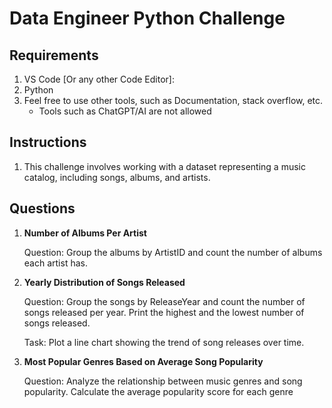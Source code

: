 [//]: # (===============================================================================================================)
# Data Engineer Python Challenge
[//]: # (===============================================================================================================)


[//]: # (===============================================================================================================)
## Requirements
[//]: # (===============================================================================================================)
1. VS Code [Or any other Code Editor]: 
2. Python
3. Feel free to use other tools, such as Documentation, stack overflow, etc.
    - Tools such as ChatGPT/AI are not allowed
  

[//]: # (===============================================================================================================)
## Instructions
[//]: # (===============================================================================================================)
1. This challenge involves working with a dataset representing a music catalog, including songs, albums, and artists.


[//]: # (===============================================================================================================)
## Questions
[//]: # (===============================================================================================================)

1. **Number of Albums Per Artist**
   
    Question: Group the albums by ArtistID and count the number of albums each artist has.





2. **Yearly Distribution of Songs Released**
   
    Question: Group the songs by ReleaseYear and count the number of songs released per year.
    Print the highest and the lowest number of songs released.

    Task: Plot a line chart showing the trend of song releases over time.
    
    
    
    
    

3. **Most Popular Genres Based on Average Song Popularity**

    Question: Analyze the relationship between music genres and song popularity. Calculate the average popularity score for each genre
    
